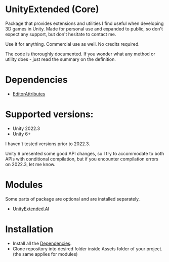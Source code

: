 # UnityExtended (Core)
Package that provides extensions and utilities I find useful when developing 3D games in Unity.
Made for personal use and expanded to public, so don't expect any support, but don't hesitate to contact me.

Use it for anything. Commercial use as well. No credits required.

The code is thoroughly documented. If you wonder what any method or utility does - just read the summary on the definition.

# Dependencies
- [EditorAttributes](https://github.com/v0lt13/EditorAttributes)

# Supported versions:
- Unity 2022.3
- Unity 6+

I haven't tested versions prior to 2022.3.

Unity 6 presented some good API changes, so I try to accommodate to both APIs with conditional compilation, but if you encounter compilation errors on 2022.3, let me know.

# Modules
Some parts of package are optional and are installed separately.
- [UnityExtended.AI](https://github.com/ArtemPindrus/UnityExtended.AI/tree/main)

# Installation
- Install all the [Dependencies](#dependencies).
- Clone repository into desired folder inside Assets folder of your project. (the same applies for modules)
